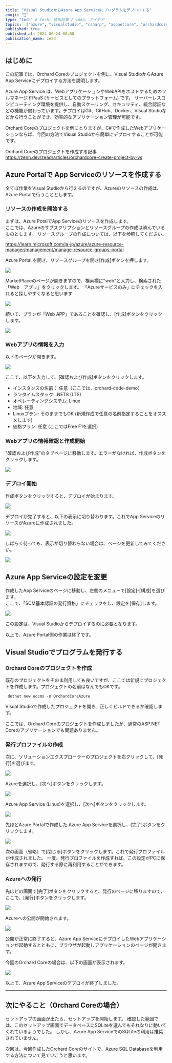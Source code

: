 ```yaml
---
title: "Visual StudioからAzure App Serviceにプログラムをデプロイする"
emoji: "🍋"
type: "tech" # tech: 技術記事 / idea: アイデア
topics:  ["azure", "visualstudio", "csharp", "aspnetcore", "orchardcore"]
published: true
published_at: 2024-06-24 08:00
publication_name: zead
---
```


## はじめに

この記事では、Orchard Coreのプロジェクトを例に、Visual StudioからAzure App Serviceにデプロイする方法を説明します。

Azure App Service は、WebアプリケーションやWebAPIをホストするためのフルマネージドPaaS (サービスとしてのプラットフォーム) です。
サーバーレスコンピューティング環境を提供し、自動スケーリング、セキュリティ、統合認証などの機能が備わっています。デプロイはGit、GitHub、Docker、Visual Studioなどから行うことができ、効率的なアプリケーション管理が可能です。

Orchard Coreのプロジェクトを例にとりますが、C#で作成したWebアプリケーションならば、今回の方法でVisual Studioから簡単にデプロイすることが可能です。

Orchard Coreのプロジェクトを作成する記事
https://zenn.dev/zead/articles/orchardcore-create-project-by-vs

## Azure Portalで App Serviceのリソースを作成する

全てぼ作業をVisual Studioから行えるのですが、Azureのリソースの作成は、Azure Portalで行うこととします。

### リソースの作成を開始する

まずは、Azure PotalでApp Serviceのリソースを作成します。  
ここでは、Azureのサブスクリプションとリソースグループの作成は済んでいるものとします。
リソースグループの作成については、以下を参照してください。

https://learn.microsoft.com/ja-jp/azure/azure-resource-manager/management/manage-resource-groups-portal


Azure Portal を開き、リソースグループを開き[作成]ボタンを押します。

![](https://storage.googleapis.com/zenn-user-upload/92812223a3a2-20240612.png)

MarketPlaceのページが開きますので、検索欄に"web"と入力し、検索された「Web　アプリ」をクリックします。
「Azureサービスのみ」にチェックを入れると探しやすくなると思います

![](https://storage.googleapis.com/zenn-user-upload/19c35b1edd30-20240612.png)

続いて、プランが「Web APP」であることを確認し、[作成]ボタンをクリックします。

![](https://storage.googleapis.com/zenn-user-upload/4a753b4dd685-20240612.png)

### Webアプリの情報を入力

以下のページが開きます。

![](https://storage.googleapis.com/zenn-user-upload/56245a8bd072-20240612.png)

ここで、以下を入力して、[確認および作成]ボタンをクリックします。

- インスタンスの名前： 任意（ここでは、orchard-code-demo）  
- ランタイムスタック: .NET8 (LTS)  
- オペレーティングシステム: Linux  
- 地域: 任意  
- Linuxプラン: そのままでもOK (新規作成で任意の名前指定することをオススメします)  
- 価格プラン: 任意 (ここではFree F1を選択)   

### Webアプリの情報確認と作成開始

"確認および作成"のタブページに移動します。エラーがなければ、作成ボタンをクリックします。

![](https://storage.googleapis.com/zenn-user-upload/b9b9b6b6eaa5-20240619.png)

### デプロイ開始

作成ボタンをクリックすると、デプロイが始まります。

![](https://storage.googleapis.com/zenn-user-upload/a3133810c1a3-20240612.png)

デプロイが完了すると、以下の表示に切り替わります。これでApp ServiceのリソースがAzureに作成されました。


![](https://storage.googleapis.com/zenn-user-upload/c5890ccd29ab-20240612.png)

しばらく待っても、表示が切り替わらない場合は、ページを更新してみてください。

![](https://storage.googleapis.com/zenn-user-upload/c0bf66e706e3-20240612.png)


## Azure App Serviceの設定を変更

作成したApp Serviceのページに移動し、左側のメニューで[設定]-[構成]を選びます。  
ここで、「SCM基本認証の発行資格」にチェックをし、設定を[保存]します。

![](https://storage.googleapis.com/zenn-user-upload/06cee89594b2-20240612.png)

この設定は、Visual Studioからデプロイするのに必要となります。

以上で、Azure Portal側の作業は終了です。

## Visual Studioでプログラムを発行する

### Orchard Coreのプロジェクトを作成

既存のプロジェクトをそのま利用しても良いですが、ここでは新規にプロジェクトを作成します。プロジェクトの名前はなんでもOKです。

```
 dotnet new occms -n OrchardCoreAzure
```

Visual Studioで作成したプロジェクトを開き、正しくビルドできるか確認します。

ここでは、Orchard Coreのプロジェクトを作成しましたが、通常のASP.NET Coreのアプリケーションでも問題ありません。


### 発行プロファイルの作成

次に、ソリューションエクスプローラーのプロジェクトを右クリックして、[発行]を選びます。

![](https://storage.googleapis.com/zenn-user-upload/232f652082b5-20240612.png)

Azureを選択し、[次へ]ボタンをクリックします。

![](https://storage.googleapis.com/zenn-user-upload/c4af70a19e12-20240612.png)

Azure App Service (Linux)を選択し、[次へ]ボタンをクリックします。

![](https://storage.googleapis.com/zenn-user-upload/5358db7e5091-20240612.png)

先ほどAzure Portalで作成した Azure App Serviceを選択し、[完了]ボタンをクリックします。

![](https://storage.googleapis.com/zenn-user-upload/2e28812df5d3-20240619.png)

次の画面（省略）で[閉じる]ボタンをクリックします。これで発行プロファイルが作成されました。
一度、発行プロファイルを作成すれば、この設定がPCに保存されますので、発行する際に再利用することができます。

### Azureへの発行

先ほどの画面で[完了]ボタンをクリックすると、発行のページに移りますので、ここで、[発行]ボタンをクリックします。

![](https://storage.googleapis.com/zenn-user-upload/a08ea956c6c7-20240612.png)

Azureへの公開が開始されます。

![](https://storage.googleapis.com/zenn-user-upload/b1758db1e51e-20240612.png)

公開が正常に終了すると、Azure App ServiceにデプロイしたWebアプリケーションが起動するとともに、ブラウザが起動しアプリケーションのページが開きます。

今回のOrchard Coreの場合は、以下の画面が表示されます。

![](https://storage.googleapis.com/zenn-user-upload/69093660a9bf-20240612.png)

以上で、Azure App Serviceのデプロイが終了しました。


---

## 次にやること（Orchard Coreの場合）

セットアップの画面が出たら、セットアップを開始します。
確認した範囲では、このセットアップ画面でデータベースにSQLiteを選んでもそれなりに動いてくれているようでした。
しかし、Azure App ServiceでのSQLiteの利用は推奨されていません。  

次回は、今回作成したOrchard Coreのサイトで、Azure SQL Databaseを利用する方法について見ていこうと思います。






